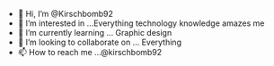 - 👋 Hi, I’m @Kirschbomb92
- 👀 I’m interested in ...Everything technology knowledge amazes me
- 🌱 I’m currently learning ... Graphic design
- 💞️ I’m looking to collaborate on ... Everything
- 📫 How to reach me ...@kirschbomb92

<!---
Kirschbomb92/Kirschbomb92 is a ✨ special ✨ repository because its `README.md` (this file) appears on your GitHub profile.
You can click the Preview link to take a look at your changes.
--->
